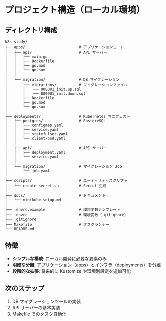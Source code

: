 # プロジェクト構造（ローカル環境）

## ディレクトリ構成

```
k8s-study/
├── apps/                        # アプリケーションコード
│   ├── api/                     # API サーバー
│   │   ├── main.go
│   │   ├── Dockerfile
│   │   ├── go.mod
│   │   └── go.sum
│   │
│   └── migration/               # DB マイグレーション
│       ├── migrations/          # マイグレーションファイル
│       │   ├── 000001_init.up.sql
│       │   └── 000001_init.down.sql
│       ├── Dockerfile
│       ├── go.mod
│       └── go.sum
│
├── deployments/                 # Kubernetes マニフェスト
│   ├── postgres/                # PostgreSQL
│   │   ├── configmap.yaml
│   │   ├── service.yaml
│   │   ├── statefulset.yaml
│   │   └── client-pod.yaml
│   │
│   ├── api/                     # API サーバー
│   │   ├── deployment.yaml
│   │   └── service.yaml
│   │
│   └── migration/               # マイグレーション Job
│       └── job.yaml
│
├── scripts/                     # ユーティリティスクリプト
│   └── create-secret.sh         # Secret 生成
│
├── docs/                        # ドキュメント
│   └── minikube-setup.md
│
├── .envrc.example               # 環境変数テンプレート
├── .envrc                       # 環境変数（.gitignore）
├── .gitignore
├── Makefile                     # タスクランナー
└── README.md
```

## 特徴

- **シンプルな構成**: ローカル開発に必要な要素のみ
- **明確な分離**: アプリケーション（apps）とインフラ（deployments）を分離
- **段階的な拡張**: 将来的に Kustomize や環境別設定を追加可能

## 次のステップ

1. DB マイグレーションツールの実装
2. API サーバーの基本実装
3. Makefile でのタスク自動化
